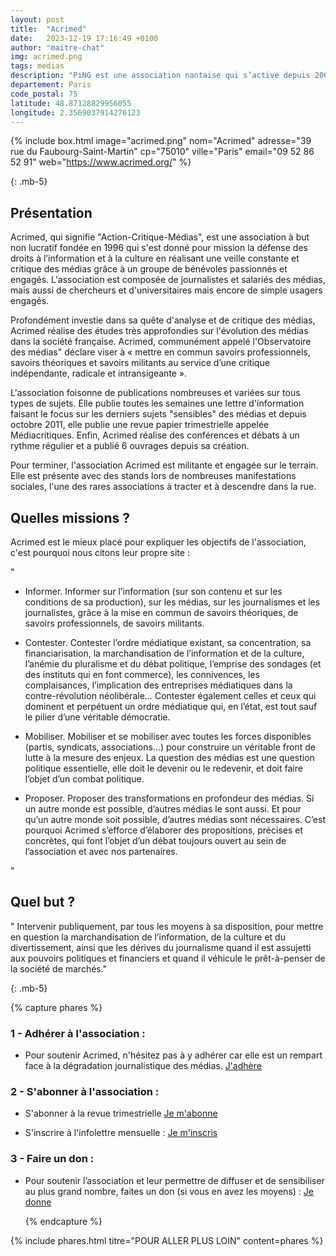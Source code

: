```yaml
---
layout: post
title:  "Acrimed"
date:   2023-12-19 17:16:49 +0100
author: "maitre-chat"
img: acrimed.png
tags: medias
description: "PiNG est une association nantaise qui s’active depuis 2004. Sa mission ? Questionner le monde numérique dans lequel nous vivons et l’explorer ensemble avec la tête et les deux mains !"
departement: Paris
code_postal: 75
latitude: 48.87128829956055
longitude: 2.3569037914276123
---
```


{% include box.html image="acrimed.png" nom="Acrimed" adresse="39 rue du Faubourg-Saint-Martin" cp="75010" ville="Paris" email="09 52 86 52 91" web="https://www.acrimed.org/" %}

{: .mb-5}

## Présentation


Acrimed, qui signifie "Action-Critique-Médias", est une association à but non lucratif fondée en 1996 qui s'est donné pour mission la défense des droits à l’information et à la culture en réalisant une veille constante et critique des médias grâce à un groupe de bénévoles passionnés et engagés. L'association est composée de journalistes et salariés des médias, mais aussi de chercheurs et d'universitaires mais encore de simple usagers engagés. 

Profondément investie dans sa quête d'analyse et de critique des médias, Acrimed réalise des études très approfondies sur l'évolution des médias dans la société française. Acrimed, communément appelé l'Observatoire des médias" déclare viser à « mettre en commun savoirs professionnels, savoirs théoriques et savoirs militants au service d’une critique indépendante, radicale et intransigeante ». 

L'association foisonne de publications nombreuses et variées sur tous types de sujets. Elle publie toutes les semaines une lettre d'information faisant le focus sur les derniers sujets "sensibles" des médias et depuis octobre 2011, elle publie une revue papier trimestrielle appelée Médiacritiques. Enfin, Acrimed réalise des conférences et débats à un rythme régulier et a publié 6 ouvrages depuis sa création.

Pour terminer, l'association Acrimed est militante et engagée sur le terrain. Elle est présente avec des stands lors de nombreuses manifestations sociales, l'une des rares associations à tracter et à descendre dans la rue.


## Quelles missions ?

Acrimed est le mieux placé pour expliquer les objectifs de l'association, c'est pourquoi nous citons leur propre site : 

"
- Informer. Informer sur l’information (sur son contenu et sur les conditions de sa production), sur les médias, sur les journalismes et les journalistes, grâce à la mise en commun de savoirs théoriques, de savoirs professionnels, de savoirs militants.

- Contester. Contester l’ordre médiatique existant, sa concentration, sa financiarisation, la marchandisation de l’information et de la culture, l’anémie du pluralisme et du débat politique, l’emprise des sondages (et des instituts qui en font commerce), les connivences, les complaisances, l’implication des entreprises médiatiques dans la contre-révolution néolibérale… Contester également celles et ceux qui dominent et perpétuent un ordre médiatique qui, en l’état, est tout sauf le pilier d’une véritable démocratie.

- Mobiliser. Mobiliser et se mobiliser avec toutes les forces disponibles (partis, syndicats, associations…) pour construire un véritable front de lutte à la mesure des enjeux. La question des médias est une question politique essentielle, elle doit le devenir ou le redevenir, et doit faire l’objet d’un combat politique.

- Proposer. Proposer des transformations en profondeur des médias. Si un autre monde est possible, d’autres médias le sont aussi. Et pour qu’un autre monde soit possible, d’autres médias sont nécessaires. C’est pourquoi Acrimed s’efforce d’élaborer des propositions, précises et concrètes, qui font l’objet d’un débat toujours ouvert au sein de l’association et avec nos partenaires.

"

## Quel but ?

" Intervenir publiquement, par tous les moyens à sa disposition, pour mettre en question la marchandisation de l’information, de la culture et du divertissement, ainsi que les dérives du journalisme quand il est assujetti aux pouvoirs politiques et financiers et quand il véhicule le prêt-à-penser de la société de marchés."


  {: .mb-5}


  

{% capture phares %}
### 1 - Adhérer à l'association :
- Pour soutenir Acrimed, n'hésitez pas à y adhérer car elle est un rempart face à la dégradation journalistique des médias.
<a href="https://boutique.acrimed.org/adhesion-abonnement" target="_blank">J'adhère</a>


### 2 - S'abonner à l'association :
- S'abonner à la revue trimestrielle
<a href="https://www.acrimed.org/-Mediacritiques-" target="_blank">Je m'abonne</a>


- S'inscrire à l'infolettre mensuelle : 
<a href="https://listes.acrimed.org/sympa/subscribe/mensuel" target="_blank">Je m'inscris</a>


### 3 - Faire un don :
- Pour  soutenir l’association et leur permettre de diffuser et de sensibiliser au plus grand nombre, faites un don (si vous en avez les moyens) :
<a href="https://boutique.acrimed.org/don" target="_blank">Je donne</a>

  {% endcapture %}

{% include phares.html titre="POUR ALLER PLUS LOIN" content=phares %}
